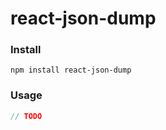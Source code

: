# react-json-dump

### Install
```shell
npm install react-json-dump
```

### Usage

```javascript
// TODO
```